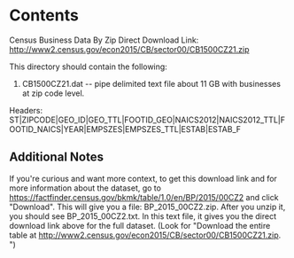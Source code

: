 # Contents
Census Business Data By Zip
Direct Download Link: http://www2.census.gov/econ2015/CB/sector00/CB1500CZ21.zip

This directory should contain the following:
1. CB1500CZ21.dat -- pipe delimited text file about 11 GB with businesses at zip code level.

Headers:
ST|ZIPCODE|GEO_ID|GEO_TTL|FOOTID_GEO|NAICS2012|NAICS2012_TTL|FOOTID_NAICS|YEAR|EMPSZES|EMPSZES_TTL|ESTAB|ESTAB_F

## Additional Notes
If you're curious and want more context, to get this download link and for more information about the dataset, go to https://factfinder.census.gov/bkmk/table/1.0/en/BP/2015/00CZ2 and click "Download". This will give you a file: BP_2015_00CZ2.zip. After you unzip it, you should see BP_2015_00CZ2.txt. In this text file, it gives you the direct download link above for the full dataset. (Look for "Download the entire table at http://www2.census.gov/econ2015/CB/sector00/CB1500CZ21.zip. 
")